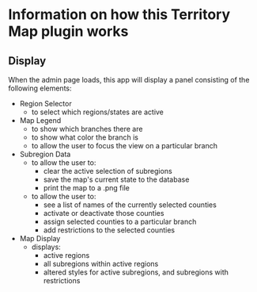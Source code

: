 # Information on how this Territory Map plugin works

## Display

When the admin page loads, this app will display a panel consisting of the following elements:
- Region Selector 
    - to select which regions/states are active
- Map Legend 
    - to show which branches there are 
    - to show what color the branch is
    - to allow the user to focus the view on a particular branch
- Subregion Data 
    - to allow the user to:
        - clear the active selection of subregions
        - save the map's current state to the database
        - print the map to a .png file
    - to allow the user to:
        - see a list of names of the currently selected counties
        - activate or deactivate those counties
        - assign selected counties to a particular branch
        - add restrictions to the selected counties
- Map Display
    - displays:
        - active regions
        - all subregions within active regions
        - altered styles for active subregions, and subregions with restrictions